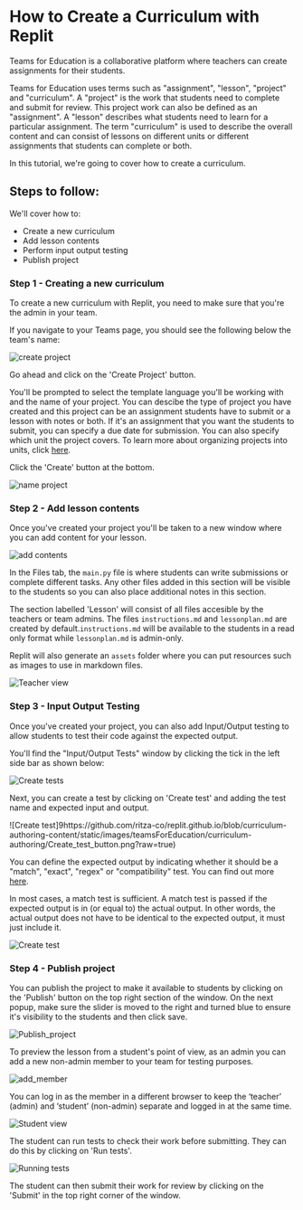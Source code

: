 # How to Create a Curriculum with Replit

Teams for Education is a collaborative platform where teachers can create assignments for their students. 

Teams for Education uses terms such as "assignment", "lesson", "project" and "curriculum". A "project" is the work that students need to complete and submit for review. This project work can also be defined as an "assignment". A "lesson" describes what students need to learn for a particular assignment. The term "curriculum" is used to describe the overall content and can consist of lessons on different units or different assignments that students can complete or both. 

In this tutorial, we're going to cover how to create a curriculum.

## Steps to follow:

We'll cover how to:

- Create a new curriculum
- Add lesson contents
- Perform input output testing
- Publish project

### Step 1 - Creating a new curriculum

To create a new curriculum with Replit, you need to make sure that you're the admin in your team. 

If you navigate to your Teams page, you should see the following below the team's name:

![create project](https://github.com/ritza-co/replit.github.io/blob/curriculum-authoring-content/static/images/teamsForEducation/curriculum-authoring/Create_project_button.png?raw=true)

Go ahead and click on the 'Create Project' button.

You'll be prompted to select the template language you'll be working with and the name of your project. You can descibe the type of project you have created and this project can be an assignment students have to submit or a lesson with notes or both. If it's an assignment that you want the students to submit, you can specify a due date for submission. You can also specify which unit the project covers. To learn more about organizing projects into units, click [here](https://replit.com/team/ritzaTeam). 

Click the 'Create' button at the bottom.

![name project](https://github.com/ritza-co/replit.github.io/blob/curriculum-authoring-content/static/images/teamsForEducation/curriculum-authoring/Create_project.png?raw=true)

### Step 2 - Add lesson contents

Once you've created your project you'll be taken to a new window where you can add content for your lesson. 

![add contents](https://github.com/ritza-co/replit.github.io/blob/curriculum-authoring-content/static/images/teamsForEducation/curriculum-authoring/Add%20_lesson_contents.png?raw=true)

In the Files tab, the `main.py` file is where students can write submissions or complete different tasks. Any other files added in this section will be visible to the students so you can also place additional notes in this section.

The section labelled 'Lesson' will consist of all files accesible by the teachers or team admins. The files `instructions.md` and `lessonplan.md` are created by default.`instructions.md` will be available to the students in a read only format while `lessonplan.md` is admin-only.

Replit will also generate an `assets` folder where you can put resources such as images to use in markdown files.

![Teacher view](https://github.com/ritza-co/replit.github.io/blob/curriculum-authoring-content/static/images/teamsForEducation/curriculum-authoring/Teacher_view.png?raw=true)

### Step 3 - Input Output Testing

Once you've created your project, you can also add Input/Output testing to allow students to test their code against the expected output. 

You'll find the "Input/Output Tests" window by clicking the tick in the left side bar as shown below:

![Create tests](https://github.com/ritza-co/replit.github.io/blob/curriculum-authoring-content/static/images/teamsForEducation/curriculum-authoring/Create_tests_tick.png?raw=true)

Next, you can create a test by clicking on 'Create test' and adding the test name and expected input and output. 

![Create test]9https://github.com/ritza-co/replit.github.io/blob/curriculum-authoring-content/static/images/teamsForEducation/curriculum-authoring/Create_test_button.png?raw=true)

You can define the expected output by indicating whether it should be a "match", "exact", "regex" or "compatibility" test. You can find out more [here](https://docs.replit.com/teams/input-output-testing).

In most cases, a match test is sufficient. A match test is passed if the expected output is in (or equal to) the actual output. In other words, the actual output does not have to be identical to the expected output, it must just include it. 

![Create test](https://github.com/ritza-co/replit.github.io/blob/curriculum-authoring-content/static/images/teamsForEducation/curriculum-authoring/Create_test.png?raw=true)

### Step 4 - Publish project

You can publish the project to make it available to students by clicking on the 'Publish' button on the top right section of the window. On the next popup, make sure the slider is moved to the right and turned blue to ensure it's visibility to the students and then click save. 

![Publish_project](https://github.com/ritza-co/replit.github.io/blob/curriculum-authoring-content/static/images/teamsForEducation/curriculum-authoring/Publish_project.png?raw=true)

To preview the lesson from a student's point of view, as an admin you can add a new non-admin member to your team for testing purposes. 

![add_member](https://github.com/ritza-co/replit.github.io/blob/curriculum-authoring-content/static/images/teamsForEducation/curriculum-authoring/Manage%20team%20members.png?raw=true)

You can log in as the member in a different browser to keep the ‘teacher’ (admin) and ‘student’ (non-admin) separate and logged in at the same time.

![Student view](https://github.com/ritza-co/replit.github.io/blob/curriculum-authoring-content/static/images/teamsForEducation/curriculum-authoring/Student_view.png?raw=true)

The student can run tests to check their work before submitting. They can do this by clicking on 'Run tests'.

![Running tests](https://github.com/ritza-co/replit.github.io/blob/curriculum-authoring-content/static/images/teamsForEducation/curriculum-authoring/Run_tests.png?raw=true)

The student can then submit their work for review by clicking on the 'Submit' in the top right corner of the window. 

